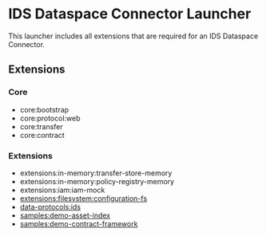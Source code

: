 # IDS Dataspace Connector Launcher

This launcher includes all extensions that are required for an IDS Dataspace Connector.

## Extensions

### Core

- core:bootstrap
- core:protocol:web
- core:transfer
- core:contract

### Extensions

- extensions:in-memory:transfer-store-memory
- extensions:in-memory:policy-registry-memory
- extensions:iam:iam-mock
- [extensions:filesystem:configuration-fs](../../extensions/filesystem/configuration-fs/README.md)
- [data-protocols:ids](../../data-protocols/ids/README.md)
- [samples:demo-asset-index](../../samples/demo-asset-index/README.md)
- [samples:demo-contract-framework](../../samples/demo-contract-framework/README.md)
